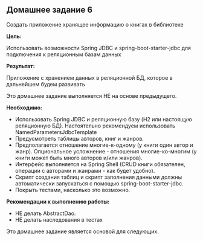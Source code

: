 ## Домашнее задание 6

Создать приложение хранящее информацию о книгах в библиотеке

**Цель:**

Использовать возможности Spring JDBC и spring-boot-starter-jdbc для подключения к реляционным базам данных

**Результат:**

Приложение с хранением данных в реляционной БД, которое в дальнейшем будем развивать

Это домашнее задание выполняется НЕ на основе предыдущего.

**Необходимо:**

* Использовать Spring JDBC и реляционную базу (H2 или настоящую реляционную БД). Настоятельно рекомендуем использовать NamedParametersJdbcTemplate
* Предусмотреть таблицы авторов, книг и жанров.
* Предполагается отношение многие-к-одному (у книги один автор и жанр). Опциональное усложнение - отношения многие-ко-многим (у книги может быть много авторов и/или жанров).
* Интерфейс выполняется на Spring Shell (CRUD книги обязателен, операции с авторами и жанрами - как будет удобно).
* Скрипт создания таблиц и скрипт заполнения данными должны автоматически запускаться с помощью spring-boot-starter-jdbc.
* Покрыть тестами, насколько это возможно.

**Рекомендации к выполнению работы:**

* НЕ делать AbstractDao.
* НЕ делать наследования в тестах

Это домашнее задание является основой для следующих.

<br />
